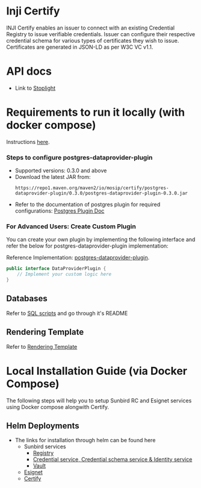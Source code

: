 # Inji Certify

INJI Certify enables an issuer to connect with an existing Credential Registry to issue verifiable credentials.
Issuer can configure their respective credential schema for various types of certificates they wish to issue. Certificates are generated in JSON-LD as per W3C VC v1.1.


# API docs

- Link to [Stoplight](https://mosip.stoplight.io/docs/inji-certify/25f435617408e-inji-certify)

# Requirements to run it locally (with docker compose)

Instructions [here](./docker-compose/docker-compose-injistack/README.md).

### Steps to configure postgres-dataprovider-plugin
- Supported versions: 0.3.0 and above
- Download the latest JAR from:
  ```
  https://repo1.maven.org/maven2/io/mosip/certify/postgres-dataprovider-plugin/0.3.0/postgres-dataprovider-plugin-0.3.0.jar
  ```
- Refer to the documentation of postgres plugin for required configurations: [Postgres Plugin Doc](https://github.com/mosip/digital-credential-plugins/blob/v0.3.0/postgres-dataprovider-plugin/README.md)

### For Advanced Users: Create Custom Plugin

You can create your own plugin by implementing the following interface and refer the below for postgres-dataprovider-plugin implementation:

Reference Implementation: [postgres-dataprovider-plugin](https://github.com/mosip/digital-credential-plugins/tree/release-0.3.x/postgres-dataprovider-plugin).

```java
public interface DataProviderPlugin {
    // Implement your custom logic here
}
```

## Databases

Refer to [SQL scripts](db_scripts) and go through it's README

## Rendering Template
Refer to [Rendering Template](docs/Rendering-Template.md)

# Local Installation Guide (via Docker Compose)

The following steps will help you to setup Sunbird RC and Esignet services using Docker compose alongwith Certify.

## Helm Deployments

* The links for installation through helm can be found here
   * Sunbird services
      *  [Registry](https://github.com/challabeehyv/sunbird-devops/tree/main/deploy-as-code/helm/demo-mosip-registry)
      *  [Credential service, Credential schema service & Identity service](https://github.com/Sunbird-RC/devops/tree/main/deploy-as-code/helm/v2)
      *  [Vault](https://github.com/challabeehyv/sunbird-devops/blob/main/deploy-as-code/helm/v2/README.md#vault-deployment)
   * [Esignet](https://github.com/mosip/esignet/tree/v1.4.1/helm)
   * [Certify](https://github.com/mosip/inji-certify/tree/v0.10.2/deploy)
